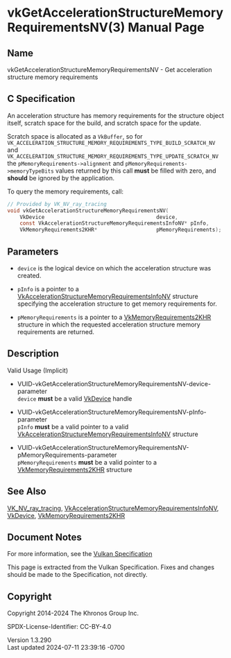 # vkGetAccelerationStructureMemoryRequirementsNV(3) Manual Page

## Name

vkGetAccelerationStructureMemoryRequirementsNV - Get acceleration
structure memory requirements



## <a href="#_c_specification" class="anchor"></a>C Specification

An acceleration structure has memory requirements for the structure
object itself, scratch space for the build, and scratch space for the
update.

Scratch space is allocated as a `VkBuffer`, so for
`VK_ACCELERATION_STRUCTURE_MEMORY_REQUIREMENTS_TYPE_BUILD_SCRATCH_NV`
and
`VK_ACCELERATION_STRUCTURE_MEMORY_REQUIREMENTS_TYPE_UPDATE_SCRATCH_NV`
the `pMemoryRequirements->alignment` and
`pMemoryRequirements->memoryTypeBits` values returned by this call
**must** be filled with zero, and **should** be ignored by the
application.

To query the memory requirements, call:

``` c
// Provided by VK_NV_ray_tracing
void vkGetAccelerationStructureMemoryRequirementsNV(
    VkDevice                                    device,
    const VkAccelerationStructureMemoryRequirementsInfoNV* pInfo,
    VkMemoryRequirements2KHR*                   pMemoryRequirements);
```

## <a href="#_parameters" class="anchor"></a>Parameters

- `device` is the logical device on which the acceleration structure was
  created.

- `pInfo` is a pointer to a
  [VkAccelerationStructureMemoryRequirementsInfoNV](https://registry.khronos.org/vulkan/specs/1.3-extensions/man/html/VkAccelerationStructureMemoryRequirementsInfoNV.html)
  structure specifying the acceleration structure to get memory
  requirements for.

- `pMemoryRequirements` is a pointer to a
  [VkMemoryRequirements2KHR](https://registry.khronos.org/vulkan/specs/1.3-extensions/man/html/VkMemoryRequirements2KHR.html) structure in
  which the requested acceleration structure memory requirements are
  returned.

## <a href="#_description" class="anchor"></a>Description

Valid Usage (Implicit)

- <a
  href="#VUID-vkGetAccelerationStructureMemoryRequirementsNV-device-parameter"
  id="VUID-vkGetAccelerationStructureMemoryRequirementsNV-device-parameter"></a>
  VUID-vkGetAccelerationStructureMemoryRequirementsNV-device-parameter  
  `device` **must** be a valid [VkDevice](https://registry.khronos.org/vulkan/specs/1.3-extensions/man/html/VkDevice.html) handle

- <a
  href="#VUID-vkGetAccelerationStructureMemoryRequirementsNV-pInfo-parameter"
  id="VUID-vkGetAccelerationStructureMemoryRequirementsNV-pInfo-parameter"></a>
  VUID-vkGetAccelerationStructureMemoryRequirementsNV-pInfo-parameter  
  `pInfo` **must** be a valid pointer to a valid
  [VkAccelerationStructureMemoryRequirementsInfoNV](https://registry.khronos.org/vulkan/specs/1.3-extensions/man/html/VkAccelerationStructureMemoryRequirementsInfoNV.html)
  structure

- <a
  href="#VUID-vkGetAccelerationStructureMemoryRequirementsNV-pMemoryRequirements-parameter"
  id="VUID-vkGetAccelerationStructureMemoryRequirementsNV-pMemoryRequirements-parameter"></a>
  VUID-vkGetAccelerationStructureMemoryRequirementsNV-pMemoryRequirements-parameter  
  `pMemoryRequirements` **must** be a valid pointer to a
  [VkMemoryRequirements2KHR](https://registry.khronos.org/vulkan/specs/1.3-extensions/man/html/VkMemoryRequirements2KHR.html) structure

## <a href="#_see_also" class="anchor"></a>See Also

[VK_NV_ray_tracing](https://registry.khronos.org/vulkan/specs/1.3-extensions/man/html/VK_NV_ray_tracing.html),
[VkAccelerationStructureMemoryRequirementsInfoNV](https://registry.khronos.org/vulkan/specs/1.3-extensions/man/html/VkAccelerationStructureMemoryRequirementsInfoNV.html),
[VkDevice](https://registry.khronos.org/vulkan/specs/1.3-extensions/man/html/VkDevice.html),
[VkMemoryRequirements2KHR](https://registry.khronos.org/vulkan/specs/1.3-extensions/man/html/VkMemoryRequirements2KHR.html)

## <a href="#_document_notes" class="anchor"></a>Document Notes

For more information, see the <a
href="https://registry.khronos.org/vulkan/specs/1.3-extensions/html/vkspec.html#vkGetAccelerationStructureMemoryRequirementsNV"
target="_blank" rel="noopener">Vulkan Specification</a>

This page is extracted from the Vulkan Specification. Fixes and changes
should be made to the Specification, not directly.

## <a href="#_copyright" class="anchor"></a>Copyright

Copyright 2014-2024 The Khronos Group Inc.

SPDX-License-Identifier: CC-BY-4.0

Version 1.3.290  
Last updated 2024-07-11 23:39:16 -0700
